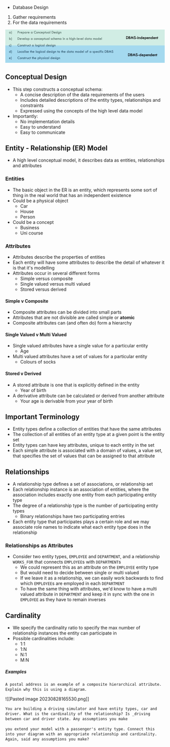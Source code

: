 - Database Design
1. Gather requirements
2. For the data requirements

![](Images/Pasted%20image%2020230828161246.png)

## Conceptual Design
- This step constructs a conceptual schema:
	- A concise description of the data requirements of the users
	- Includes detailed descriptions of the entity types, relationships and constraints
	- Expressed using the concepts of the high level data model
- Importantly:
	- No implementation details
	- Easy to understand
	- Easy to communicate

## Entity - Relationship (ER) Model
- A high level conceptual model, it describes data as entities, relationships and attributes
### Entities
- The basic object in the ER is an entity, which represents some sort of thing in the real world that has an independent existence
- Could be a physical object
	- Car
	- House
	- Person
- Could be a concept
	- Business
	- Uni course

### Attributes
- Attributes describe the properties of entities
- Each entity will have some attributes to describe the detail of whatever it is that it's modelling
- Attributes occur in several different forms
	- Simple versus composite
	- Single valued versus multi valued
	- Stored versus derived

#### Simple v Composite
- Composite attributes can be divided into small parts
- Attributes that are not divisible are called simple or **atomic**
- Composite attributes can (and often do) form a hierarchy 

#### Single Valued v Multi Valued
- Single valued attributes have a single value for a particular entity
	- Age
- Multi valued attributes have a set of values for a particular entity
	- Colours of socks 

#### Stored v Derived
- A stored attribute is one that is explicitly defined in the entity
	- Year of birth
- A derivative attribute can be calculated or derived from another attribute
	- Your age is derivable from your year of birth

## Important Terminology
- Entity types define a collection of entities that have the same attributes
- The collection of all entities of an entity type at a given point is the entity set
- Entity types can have key attributes, unique to each entity in the set
- Each simple attribute is associated with a domain of values, a value set, that specifies the set of values that can be assigned to that attribute

## Relationships
- A relationship type defines a set of associations, or relationship set
- Each relationship instance is an association of entities, where the association includes exactly one entity from each participating entity type
- The degree of a relationship type is the number of participating entity types
	- Binary relationships have two participating entries
- Each entity type that participates plays a certain role and we may associate role names to indicate what each entity type does in the relationship

### Relationships as Attributes
- Consider two entity types, `EMPLOYEE` and `DEPARTMENT`, and a relationship `WORKS_FOR` that connects `EMPLOYEE`s with `DEPARTMENT`s
	- We could represent this as an attribute on the `EMPLOYEE` entity type
	- But would need to decide between single or multi valued
	- If we leave it as a relationship, we can easily work backwards to find which `EMPLOYEE`s are employed in each `DEPARTMENT`
	- To have the same thing with attributes, we'd know to have a multi valued attribute in `DEPARTMENT` and keep it in sync with the one in `EMPLOYEE` as they have to remain inverses

## Cardinality
- We specify the cardinality ratio to specify the max number of relationship instances the entity can participate in
- Possible cardinalities include:
	- 1:1
	- 1:N
	- N:1
	- M:N

##### Examples

```
A postal address is an example of a composite hierarchical attribute. Explain why this is using a diagram.
```

![[Pasted image 20230828165530.png]]

```
You are building a driving simulator and have entity types, car and driver. What is the cardinality of the relationship? Is _driving between car and driver state. Any assumptions you make

you extend your model with a passenger's entity type. Connect this into your diagram with an appropriate relationship and cardinality. Again, said any assumptions you make?

```